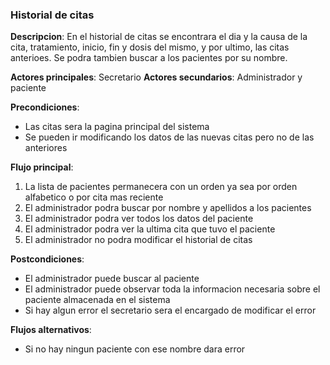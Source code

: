 ### Historial de citas

**Descripcion**: En el historial de citas se encontrara el dia y la causa de la cita, tratamiento, inicio, fin y dosis del mismo,
y por ultimo, las citas anterioes. Se podra tambien buscar a los pacientes por su nombre.

**Actores principales**: Secretario
**Actores secundarios**: Administrador y paciente

**Precondiciones**:

* Las citas sera la pagina principal del sistema
* Se pueden ir modificando los datos de las nuevas citas pero no de las anteriores

**Flujo principal**:
1. La lista de pacientes permanecera con un orden ya sea por orden alfabetico o por cita mas reciente
1. El administrador podra buscar por nombre y apellidos a los pacientes
1. El administrador podra ver todos los datos del paciente
1. El administrador podra ver la ultima cita que tuvo el paciente
1. El administrador no podra modificar el historial de citas

**Postcondiciones**:

* El administrador puede buscar al paciente
* El administrador puede observar toda la informacion necesaria sobre el paciente almacenada en el sistema
* Si hay algun error el secretario sera el encargado de modificar el error


**Flujos alternativos**:

* Si no hay ningun paciente con ese nombre dara error